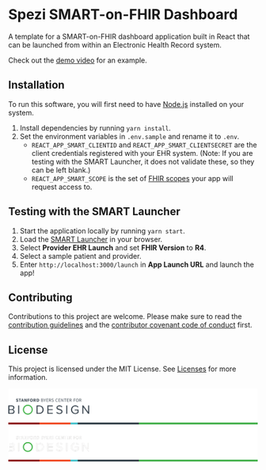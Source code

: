 <!--

This source file is part of the Stanford Spezi SMART-on-FHIR open-source project

SPDX-FileCopyrightText: 2023 Stanford University and the project authors (see CONTRIBUTORS.md)

SPDX-License-Identifier: MIT
   
-->

# Spezi SMART-on-FHIR Dashboard

A template for a SMART-on-FHIR dashboard application built in React that can be launched from within an Electronic Health Record system. 

Check out the <a href="https://www.youtube.com/watch?v=CGj_X79yk-o">demo video</a> for an example.

## Installation

To run this software, you will first need to have [Node.js](https://nodejs.org/en) installed on your system.

1. Install dependencies by running `yarn install`.
2. Set the environment variables in `.env.sample` and rename it to `.env`.
    - `REACT_APP_SMART_CLIENTID` and `REACT_APP_SMART_CLIENTSECRET` are the client credentials registered with your EHR system. (Note: If you are testing with the SMART Launcher, it does not validate these, so they can be left blank.)
    - `REACT_APP_SMART_SCOPE` is the set of [FHIR scopes](http://www.hl7.org/fhir/smart-app-launch/scopes-and-launch-context/) your app will request access to. 

## Testing with the SMART Launcher

1. Start the application locally by running `yarn start`.
2. Load the [SMART Launcher](https://launch.smarthealthit.org) in your browser.
3. Select **Provider EHR Launch** and set **FHIR Version** to **R4**.
4. Select a sample patient and provider.
5. Enter `http://localhost:3000/launch` in **App Launch URL** and launch the app!

## Contributing

Contributions to this project are welcome. Please make sure to read the [contribution guidelines](https://github.com/StanfordSpezi/.github/blob/main/CONTRIBUTING.md) and the [contributor covenant code of conduct](https://github.com/StanfordSpezi/.github/blob/main/CODE_OF_CONDUCT.md) first.


## License

This project is licensed under the MIT License. See [Licenses](https://github.com/StanfordSpezi/Spezi/tree/main/LICENSES) for more information.

![Spezi Footer](https://raw.githubusercontent.com/StanfordSpezi/.github/main/assets/FooterLight.png#gh-light-mode-only)
![Spezi Footer](https://raw.githubusercontent.com/StanfordSpezi/.github/main/assets/FooterDark.png#gh-dark-mode-only)